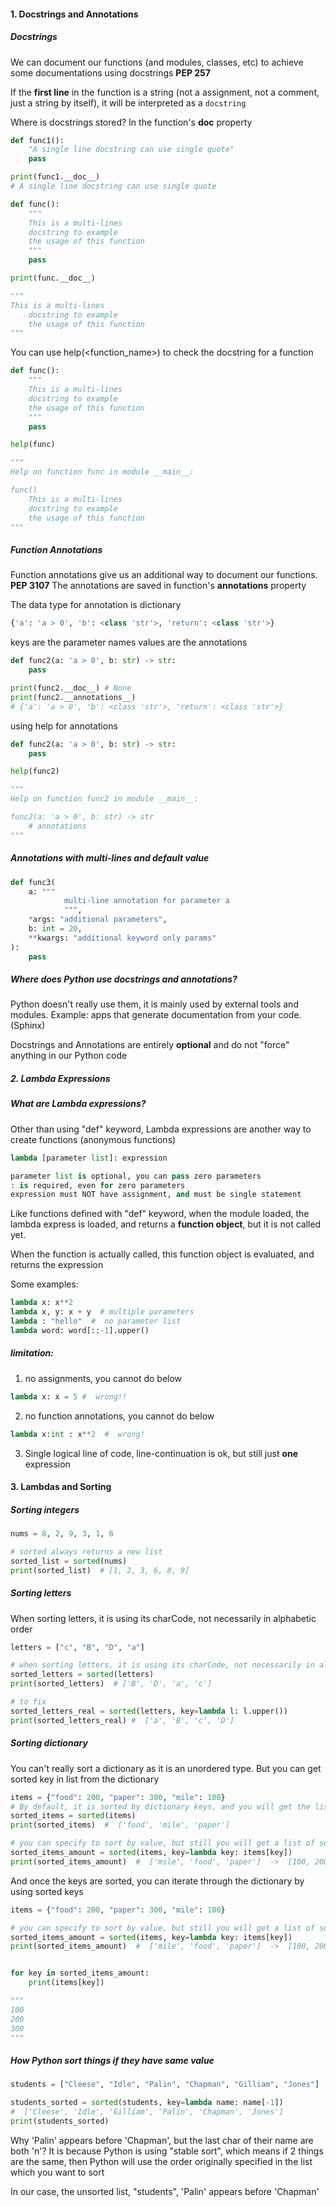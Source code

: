 #### 1. Docstrings and Annotations
##### Docstrings
We can document our functions (and modules, classes, etc) to achieve some documentations using docstrings **PEP 257**

If the **first line** in the function is a string (not a assignment, not a comment, just a string by itself), it will be interpreted as a `docstring`

Where is docstrings stored? In the function's __doc__ property
```py
def func1():
    "A single line docstring can use single quote"
    pass

print(func1.__doc__)
# A single line docstring can use single quote

def func():
    """
    This is a multi-lines 
    docstring to example
    the usage of this function
    """
    pass

print(func.__doc__)

"""
This is a multi-lines 
    docstring to example
    the usage of this function
"""
```

You can use help(<function_name>) to check the docstring for a function
```py
def func():
    """
    This is a multi-lines 
    docstring to example
    the usage of this function
    """
    pass

help(func)

"""
Help on function func in module __main__:

func()
    This is a multi-lines 
    docstring to example
    the usage of this function
"""
```

##### Function Annotations
Function annotations give us an additional way to document our functions. **PEP 3107**
The annotations are saved in function's __annotations__ property

The data type for annotation is dictionary
```py
{'a': 'a > 0', 'b': <class 'str'>, 'return': <class 'str'>}
```
keys are the parameter names
values are the annotations

```py
def func2(a: 'a > 0', b: str) -> str:
    pass

print(func2.__doc__) # None
print(func2.__annotations__)
# {'a': 'a > 0', 'b': <class 'str'>, 'return': <class 'str'>}
```

using help for annotations
```py
def func2(a: 'a > 0', b: str) -> str:
    pass

help(func2)

"""
Help on function func2 in module __main__:

func2(a: 'a > 0', b: str) -> str
    # annotations
"""
```

##### Annotations with multi-lines and default value
```py
def func3(
    a: """
            multi-line annotation for parameter a
            """,
    *args: "additional parameters",
    b: int = 20,
    **kwargs: "additional keyword only params"
):
    pass
```

##### Where does Python use docstrings and annotations?
Python doesn't really use them, it is mainly used by external tools and modules. 
Example: apps that generate documentation from your code. (Sphinx)

Docstrings and Annotations are entirely **optional** and do not "force" anything in our Python code



##### 2. Lambda Expressions
##### What are Lambda expressions?
Other than using "def" keyword, Lambda expressions are another way to create functions (anonymous functions)

```py
lambda [parameter list]: expression

parameter list is optional, you can pass zero parameters
: is required, even for zero parameters
expression must NOT have assignment, and must be single statement
```

Like functions defined with "def" keyword, when the module loaded, the lambda express is loaded, and returns a **function object**, but it is not called yet.

When the function is actually called, this function object is evaluated, and returns the expression

Some examples:
```py
lambda x: x**2
lambda x, y: x + y  # multiple parameters
lambda : "hello"  #  no parameter list
lambda word: word[::-1].upper()
```

##### limitation:
1. no assignments, you cannot do below
```py
lambda x: x = 5 #  wrong!!
```
2. no function annotations, you cannot do below
```py
lambda x:int : x**2  #  wrong!
```
3. Single logical line of code, line-continuation is ok, but still just **one** expression



#### 3. Lambdas and Sorting
##### Sorting integers
```py
nums = 8, 2, 9, 3, 1, 6

# sorted always returns a new list
sorted_list = sorted(nums)
print(sorted_list)  # [1, 2, 3, 6, 8, 9]
```

##### Sorting letters
When sorting letters, it is using its charCode, not necessarily in alphabetic order
```py
letters = ["c", "B", "D", "a"]

# when sorting letters, it is using its charCode, not necessarily in alphabetic order
sorted_letters = sorted(letters)
print(sorted_letters)  # ['B', 'D', 'a', 'c']

# to fix
sorted_letters_real = sorted(letters, key=lambda l: l.upper())
print(sorted_letters_real) #  ['a', 'B', 'c', 'D']
```

##### Sorting dictionary
You can't really sort a dictionary as it is an unordered type. But you can get sorted key in list from the dictionary
```py
items = {"food": 200, "paper": 300, "mile": 100}
# By default, it is sorted by dictionary keys, and you will get the list of sorted keys
sorted_items = sorted(items)
print(sorted_items)  #  ['food', 'mile', 'paper']

# you can specify to sort by value, but still you will get a list of sorted keys
sorted_items_amount = sorted(items, key=lambda key: items[key])
print(sorted_items_amount)  #  ['mile', 'food', 'paper']  ->  [100, 200, 300]
```

And once the keys are sorted, you can iterate through the dictionary by using sorted keys
```py
items = {"food": 200, "paper": 300, "mile": 100}

# you can specify to sort by value, but still you will get a list of sorted keys
sorted_items_amount = sorted(items, key=lambda key: items[key])
print(sorted_items_amount)  #  ['mile', 'food', 'paper']  ->  [100, 200, 300]


for key in sorted_items_amount:
    print(items[key])

"""
100
200
300
"""
```

##### How Python sort things if they have same value
```py
students = ["Cleese", "Idle", "Palin", "Chapman", "Gilliam", "Jones"]

students_sorted = sorted(students, key=lambda name: name[-1])
#  ['Cleese', 'Idle', 'Gilliam', 'Palin', 'Chapman', 'Jones']
print(students_sorted) 
```
Why 'Palin' appears before 'Chapman', but the last char of their name are both 'n'?
It is because Python is using "stable sort", which means if 2 things are the same, then Python will use the order originally specified in the list which you want to sort

In our case, the unsorted list, "students", 'Palin' appears before 'Chapman'

